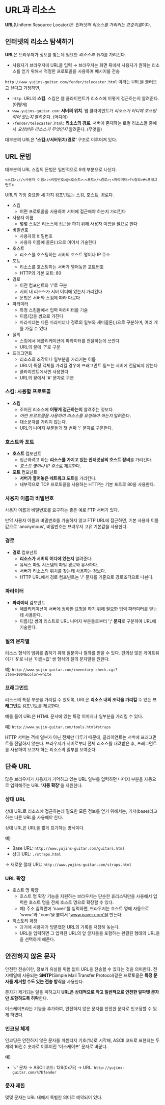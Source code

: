 # URL과 리소스

**URL**(Uniform Resource Locator)은 *인터넷의 리소스를 가리키는 표준이름*이다.

## 인터넷의 리소스 탐색하기

**URL**은 브라우저가 정보를 찾는데 필요한 *리소스의 위치*를 가리킨다. 

- 사용자가 브라우저에 URL을 입력 → 브라우저는 화면 뒤에서 사용자가 원하는 리소스를 얻기 위해서 적절한 프로토콜을 사용하여 메시지를 전송

`http://www.yujins-guitar.com/fender/telecaster.html` 이라는 URL을 불러오고 싶다고 가정하면,

- `http`: URL의 **스킴**. 스킴은 웹 클라이언트가 리소스에 어떻게 접근하는지 알려준다. (어떻게)
- `www.yujins-guitar.com`: **서버의 위치**. 웹 클라이언트가 *리소스가 어디에 호스팅되어 있는지* 알려준다. (어디에)
- `/fender/telecaster.html`: **리소스의 경로**. 서버에 존재하는 로컬 리소스들 중에서 *요청받은 리소스가 무엇인지* 알려준다. (무엇을)

대부분의 URL은 **'스킴://서버위치/경로'** 구조로 이루어져 있다.

## URL 문법

대부분의 URL 스킴의 문법은 일반적으로 9개 부분으로 나뉜다.

`<스킴>://<사용자 이름>:<비밀번호>@<호스트>:<포트>/<경로>;<파라미터>?<질의>#<프래그먼트>`

URL의 가장 중요한 세 가지 컴포넌트는 스킴, 호스트, 경로다.

- 스킴
    - 어떤 프로토콜을 사용하여 서버에 접근해야 하는지 가리킨다
- 사용자 이름
    - 몇몇 스킴은 리소스에 접근을 하기 위해 사용자 이름을 필요로 한다
- 비밀번호
    - 사용자의 비밀번호
    - 사용자 이름에 콜론(:)으로 이어서 기술한다
- 호스트
    - 리소스를 호스팅하는 서버의 호스트 명이나 IP 주소
- 포트
    - 리소스를 호스팅하는 서버가 열어놓은 포트번호
    - HTTP의 기본 포트: 80
- 경로
    - 이전 컴포넌트와 '/'로 구분
    - 서버 내 리소스가 서버 어디에 있는지 가리킨다
    - 문법은 서버와 스킴에 따라 다르다
- 파라미터
    - 특정 스킴들에서 입력 파라미터를 기술
    - 이름/값을 쌍으로 가진다
    - 파라미터는 다른 파라미터나 경로의 일부와 세미콜론(;)으로 구분하며, 여러 개를 가질 수 있다
- 질의
    - 스킴에서 애플리케이션에 파라미터를 전달하는데 쓰인다
    - URL의 끝에 '?'로 구분
- 프래그먼트
    - 리소스의 조각이나 일부분을 가리키는 이름
    - URL이 특정 객체를 가리킬 경우에 프래그먼트 필드는 서버에 전달되지 않는다
    - 클라이언트에서만 사용한다
    - URL의 끝에서 '#' 문자로 구분

### 스킴: 사용할 프로토콜

- **스킴**
    - 주어진 리소스에 **어떻게 접근하는지** 알려주는 정보다.
    - *어떤 프로토콜을 사용하여 리소스를 요청해야 하는지* 알려준다.
    - 대소문자를 가리지 않는다.
    - URL의 나머지 부분들과 첫 번째 ':' 문자로 구분한다.

### 호스트와 포트

- **호스트** 컴포넌트
    - 접근하려고 하는 **리소스를 가지고 있는 인터넷상의 호스트 장비**를 가리킨다.
    - *호스트 명이나 IP 주소*로 제공한다.
- **포트** 컴포넌트
    - **서버가 열어놓은 네트워크 포트**를 가리킨다.
    - 내부적으로 TCP 프로토콜을 사용하는 HTTP는 기본 포트로 80을 사용한다.

### 사용자 이름과 비밀번호

사용자 이름과 비밀번호를 요구하는 좋은 예로 FTP 서버가 있다.

만약 사용자 이름과 비밀번호를 기술하지 않고 FTP URL에 접근하면, 기본 사용자 이름 값으로 'anonymous', 비밀번호는 브라우저 고유 기본값을 사용한다.

### 경로

- **경로** 컴포넌트
    - **리소스가 서버의 어디에 있는지** 알려준다.
    - 유닉스 파일 시스템의 파일 경로와 유사하다.
    - 서버가 리소스의 위치를 찾는데 사용하는 정보다.
    - HTTP URL에서 경로 컴포넌트는 '/' 문자를 기준으로 경로조각으로 나뉜다.

### 파라미터

- **파라미터** 컴포넌트
    - 애플리케이션이 서버에 정확한 요청을 하기 위해 필요한 입력 파라미터를 받는데 사용한다.
    - 이름/값 쌍의 리스트로 URL 나머지 부분들로부터 **';' 문자**로 구분하여 URL에 기술한다.

### 질의 문자열

리소스 형식의 범위를 좁히기 위해 질문이나 질의를 받을 수 있다. 편의상 많은 게이트웨이가 '&'로 나뉜 '이름=값' 쌍 형식의 질의 문자열을 원한다.

예) `http://www.yujin-guitar.com/inventory-check.cgi?item=1004&color=white`

### 프래그먼트

리소스의 특정 부분을 가리킬 수 있도록, URL은 **리소스 내의 조각을 가리킬** 수 있는 **프래그먼트** 컴포넌트를 제공한다.

예를 들어 URL은 HTML 문서에 있는 특정 이미지나 일부분을 가리킬 수 있다.

예) `http://www.yujin-guitar.com/tools.html#straps`

HTTP 서버는 객체 일부가 아닌 전체만 다루기 때문에, 클라이언트는 서버에 프래그먼트를 전달하지 않는다. 브라우저가 서버로부터 전체 리소스를 내려받은 후, 프래그먼트를 사용하여 보고자 하는 리소스의 일부를 보여준다.

## 단축 URL

많은 브라우저가 사용자가 기억하고 있는 URL 일부를 입력하면 나머지 부분을 자동으로 입력해주는 URL '**자동 확장**'을 지원한다.

### 상대 URL

상대 URL로 리소스에 접근하는데 필요한 모든 정보를 얻기 위해서는, 기저(base)라고 하는 다른 URL을 사용해야 한다.

상대 URL은 URL을 짧게 표기하는 방식이다. 

예)

- Base URL: `http://www.yujins-guitar.com/guitars.html`
- 상대 URL: `./straps.html`

→ 새로운 절대 URL: `http://www.yujins-guitar.com/straps.html`

### URL 확장

- 호스트 명 확장
    - 호스트 명 확장 기능을 지원하는 브라우저는 단순한 휴리스틱만을 사용해서 입력한 호스트 명을 전체 호스트 명으로 확장할 수 있다.
    - 예) 주소 입력란에 'naver'를 입력하면, 브라우저는 호스트 명에 자동으로 'www.'와 '.com'을 붙여서 'www.naver.com'을 만든다.
- 히스토리 확장
    - 과거에 사용자가 방문했던 URL의 기록을 저장해 놓는다.
    - URL을 입력하면 그 입력된 URL의 앞 글자들을 포함하는 완결된 형태의 URL들을 선택하게 해준다.

## 안전하지 않은 문자

안전한 전송이란, 정보가 유실될 위험 없이 URL을 전송할 수 있다는 것을 의미한다. 전자메일에 사용되는 **SMTP**(Simple Mail Transfer Protocol)같은 프로토콜은 **특정 문자를 제거할 수도 있는 전송 방식**을 사용한다. 

문자가 제거되는 일을 피하고자 **URL은 상대적으로 작고 일반적으로 안전한 알파벳 문자만 포함하도록 허락**한다.

이스케이프라는 기능을 추가하여, 안전하지 않은 문자를 안전한 문자로 인코딩할 수 있게 하였다.

### 인코딩 체계

인코딩은 안전하지 않은 문자를 퍼센티지 기호(%)로 시작해, ASCII 코드로 표현되는 두 개의 16진수 숫자로 이루어진 '이스케이프' 문자로 바꾼다.

예)

- '~' 문자 → ASCII 코드: 126(0x7E) → URL: `http://yujins-guitar.com/%7Efender`

### 문자 제한

몇몇 문자는 URL 내에서 특별한 의미로 예약되어 있다.
